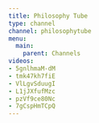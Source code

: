 ```yaml
---
title: Philosophy Tube
type: channel
channel: philosophytube
menu:
  main:
    parent: Channels
videos:
- 5gnlhmaM-dM
- tmk47kh7fiE
- VlLgvSduugI
- L1jJXfufMzc
- pzVf9ce80Nc
- 7gCspHmTCpQ
---
```

